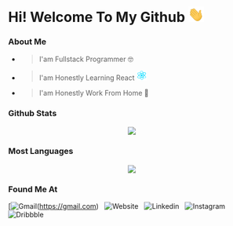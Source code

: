 <h1><span>Hi! Welcome To My Github <img width="32" src='/assets/gif/wave.gif?raw=true'></span></h1>

### About Me

- > I'am Fullstack Programmer 🤓
- > I'am Honestly Learning React <img width="20" src='/assets/gif/react.gif?raw=true'>
- > I'am Honestly Work From Home 🏡

### Github Stats

<p align="center">
    <img align="center" src='https://github-readme-stats.vercel.app/api?username=iqbaltahir1717&theme=github_dark&show_icons=true&count_private=true'>
</p>

### Most Languages

<p align="center">
    <img align="center" src='https://github-readme-stats.vercel.app/api/top-langs/?username=iqbaltahir1717&layout=compact&theme=github_dark'>
</p>

### Found Me At

[![Gmail](https://img.shields.io/badge/Gmail-D14836?style=for-the-badge&logo=gmail&logoColor=white)(https://gmail.com) &nbsp;
![Website](https://img.shields.io/badge/website-000000?style=for-the-badge&logo=About.me&logoColor=white) &nbsp;
![Linkedin](https://img.shields.io/badge/LinkedIn-0077B5?style=for-the-badge&logo=linkedin&logoColor=white) &nbsp;
![Instagram](https://img.shields.io/badge/Instagram-E4405F?style=for-the-badge&logo=instagram&logoColor=white) &nbsp;
![Dribbble](https://img.shields.io/badge/Dribbble-EA4C89?style=for-the-badge&logo=dribbble&logoColor=white) &nbsp;
